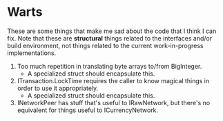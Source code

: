 Warts
=====

These are some things that make me sad about the code that I think I can fix.
Note that these are **structural** things related to the interfaces and/or build
environment, not things related to the current work-in-progress implementations.

1.  Too much repetition in translating byte arrays to/from BigInteger.
    -   A specialized struct should encapsulate this.
1.  ITransaction.LockTime requires the caller to know magical things in order to
    use it appropriately.
    -   A specialized struct should encapsulate this.
1.  INetworkPeer has stuff that's useful to IRawNetwork, but there's no
    equivalent for things useful to ICurrencyNetwork.
